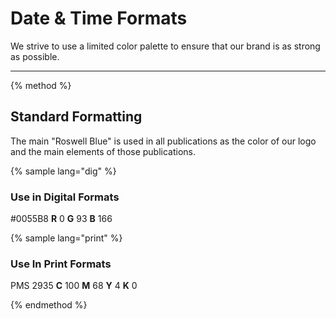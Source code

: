 # Date & Time Formats

We strive to use a limited color palette to ensure that our brand is as strong as possible.

-----

{% method %}

## Standard Formatting

The main "Roswell Blue" is used in all publications as the color of our logo and the main elements of those publications.

{% sample lang="dig" %}

### Use in Digital Formats

\#0055B8
**R** 0 **G** 93 **B** 166

{% sample lang="print" %}

### Use In Print Formats

PMS 2935
**C** 100 **M** 68 **Y** 4 **K** 0

{% endmethod %}
